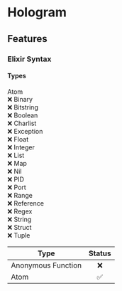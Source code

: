 # Hologram

## Features

### Elixir Syntax

#### Types

 Atom\
:x: Binary\
:x: Bitstring\
:x: Boolean\
:x: Charlist\
:x: Exception\
:x: Float\
:x: Integer\
:x: List\
:x: Map\
:x: Nil\
:x: PID\
:x: Port\
:x: Range\
:x: Reference\
:x: Regex\
:x: String\
:x: Struct\
:x: Tuple

| Type               | Status             |
| ------------------ |:------------------:|
| Anonymous Function | :x:                |
| Atom               | :white_check_mark: |